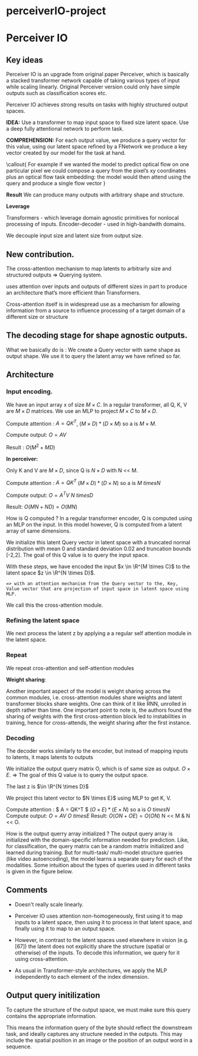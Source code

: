 # perceiverIO-project
# Perceiver IO

## Key ideas

Perceiver IO is an upgrade from original paper Perceiver, which is basically a stacked transformer network capable of taking various types of input while scaling linearly. 
Original Perceiver version could only have simple outputs such as classification scores etc.

Perceiver IO achieves strong results on tasks with highly structured output spaces.


__IDEA:__
Use a transformer to map input space to fixed size latent space.
Use a deep fully attentional network to perform task.

__COMPREHENSION:__
For each output value, we produce a query vector for this value, using our latent space refined by a FNetwork we produce a key vector created by our model for the task at hand.

\callout{
     For example if we wanted the model to predict optical flow on one particular pixel we could compose a query from the pixel’s xy coordinates plus an optical flow
    task embedding: the model would then attend using the query and produce a single flow vector
}

__Result__
We can produce many outputs with arbitrary shape and structure.

__Leverage__

Transformers - which leverage domain agnostic primitives for nonlocal processing of inputs.
Encoder-decoder - used in high-bandwith domains.

We decouple input size and latent size from output size.

## New contribution.

The cross-attention mechanism to map latents to arbitrarly size and structured outputs
    => Querying system.

uses attention over inputs and outputs of different sizes in part to produce an architecture that’s
more efficient than Transformers.

Cross-attention itself is in widespread use as a mechanism for allowing information from a source to
influence processing of a target domain of a different size or structure 

## The decoding stage for shape agnostic outputs.

What we basically do is :
We create a Query vector with same shape as output shape.
We use it to query the latent array we have refined so far.

## Architecture

### Input encoding.
We have an input array x of size $M \times C$.
In a regular transformer, all Q, K, V are $M \times D$ matrices.  We use an MLP to project $M \times C$ to $M \times D$.

Compute attention : $A = QK^T$,  ($M \times D) * (D \times M)$ so a is $M \times M$.

Compute output: $O = A V$

Result : $O(M^2 + MD)$

__In perceiver:__

Only K and V are $M \times D$, since Q is $N \times D$ with N << M.

Compute attention : $A = QK^T$  $(M \times D) * (D \times N)$ so a is $M \ times N$

Compute output: $O = A^T V$ $N \ times D$

Result: $O(MN + ND) = O(MN)$

How is Q computed ? In a regular transformer encoder, Q is computed using an MLP on the input. In this model however, Q is computed from a latent array of same dimensions.

We initialize this latent Query vector in latent space with a truncated normal distribution with mean 0 and standard deviation 0.02 and truncation bounds [-2,2]. The goal of this Q value is to query the input space.


With these steps, we have encoded the input $x \in \R^{M \times C}$ to the latent space  $z \in \R^{N \times D}$. 

    => with an attention mechanism from the Query vector to the, Key, Value vector that are projection of input space in latent space using MLP.

We call this the cross-attention module.

### Refining the latent space

We next process the latent z by applying a a regular self attention module in the latent space.

### Repeat

We repeat cros-attention and self-attention modules

__Weight sharing__:

Another important aspect of the model is weight sharing across the common modules, i.e. cross-attention modules share weights and latent transformer blocks share weights. One can think of it like RNN, unrolled in depth rather than time. One important point to note is, the authors found the sharing of weights with the first cross-attention block led to instabilities in training, hence for cross-attends, the weight sharing after the first instance.


### Decoding

The decoder works similarly to the encoder, but instead of mapping
inputs to latents, it maps latents to outputs

We initialize the output query matrix O, which is of same size as output. $O \times E$.
    =>  The goal of this Q value is to query the output space.    

The last z is $\in \R^{N \times D}$

We project this latent vector to $N \times E}$ using MLP to get K, V.

Compute attention : $ A = QK^T $ ($O \times E) * (E \times N)$ so a is $O \ times N$
Compute output: $O = A V$ $O \ times E$
Result: $O(ON + OE) = O(ON)$ N << M & N << O.

How is the output querry array initialized ?
The output query array is initialized with the domain-specific information needed for prediction. Like, for classification, the query matrix can be a random matrix initialized and learned during training. But for multi-task/ multi-model structure queries (like video autoencoding), the model learns a separate query for each of the modalities. Some intuition about the types of queries used in different tasks is given in the figure below.


## Comments

* Doesn't really scale linearly.
* Perceiver IO uses attention non-homogeneously, first using
it to map inputs to a latent space, then using it to process in that latent space, and finally using it to map to an output space.

* However, in contrast to the latent spaces used elsewhere in vision (e.g. [67]) the latent does not explicitly share the structure (spatial or otherwise) of the inputs. To decode this information, we
query for it using cross-attention.
* As usual in Transformer-style architectures, we apply the MLP
independently to each element of the index dimension.

## Output query initilization

To capture the structure of the output space, we must make sure this query contains the appropriate information.

This means the information query of the byte should reflect
the downstream task, and ideally captures any structure needed in the outputs. This may include the
spatial position in an image or the position of an output word in a sequence.
